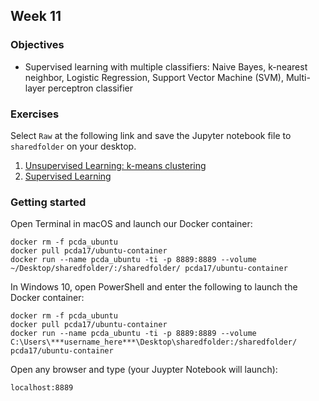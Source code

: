 ## Week 11
### Objectives
- Supervised learning with multiple classifiers: Naive Bayes, k-nearest neighbor, Logistic Regression, Support Vector Machine (SVM), Multi-layer perceptron classifier
### Exercises
Select `Raw` at the following link and save the Jupyter notebook file to `sharedfolder` on your desktop.
1. [Unsupervised Learning: k-means clustering](https://github.com/tanyaclement/cpcda18.github.io/blob/master/Week-11.1_Clustering.ipynb)
2. [Supervised Learning](https://github.com/tanyaclement/cpcda18.github.io/blob/master/Week-11.2_Supervised-learning.ipynb)


### Getting started
Open Terminal in macOS and launch our Docker container:

```
docker rm -f pcda_ubuntu
docker pull pcda17/ubuntu-container
docker run --name pcda_ubuntu -ti -p 8889:8889 --volume ~/Desktop/sharedfolder/:/sharedfolder/ pcda17/ubuntu-container
```

In Windows 10, open PowerShell and enter the following to launch the Docker container:

```
docker rm -f pcda_ubuntu
docker pull pcda17/ubuntu-container
docker run --name pcda_ubuntu -ti -p 8889:8889 --volume C:\Users\***username_here***\Desktop\sharedfolder:/sharedfolder/ pcda17/ubuntu-container
```

Open any browser and type (your Juypter Notebook will launch):
```
localhost:8889
```
